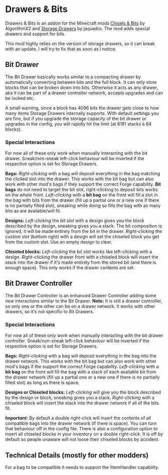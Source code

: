 # Drawers &amp; Bits
Drawers &amp; Bits is an addon for the Minecraft mods [Chisels &amp; Bits](http://mods.curse.com/mc-mods/minecraft/231095-chisels-bits) by AlgorithmX2 and [Storage Drawers](http://mods.curse.com/mc-mods/minecraft/223852-storage-drawers) by jaquadro. The mod adds special drawers and support for bits.

This mod highly relies on the version of storage drawers, so it can break with an update. I will try to fix that as soon as I notice.


## Bit Drawer
The Bit Drawer basically works similar to a compacting drawer by automatically converting between bits and the full block. It can only store blocks that can be broken down into bits. Otherwise it acts as any drawer, aka it can be part of a drawer controller network, accepts upgrades and can be locked etc.

A small warning, since a block has 4096 bits the drawer gets close to how many items Storage Drawers internally supports. With default settings you are fine, but if you upgrade the storage capacity of the bit drawer or upgrades in the config, you will rapidly hit the limit (at 8191 stacks à 64 blocks).

### Special Interactions
For now all of these only work when manually interacting with the bit drawer. Sneak/non-sneak left-click behaviour will be inverted if the respective option is set for Storage Drawers.

**Bags:** _Right-clicking_ with a bag will deposit everything in the bag matching the clicked slot into the drawer. This works with the bit bag but can also work with other mod's bags if they support the correct Forge capability. **Bit bags** do not need to target the bit slot, right-clicking to deposit bits works on the whole front. _Left-clicking_ with a **bit bag** on the front will fill a slot in the bag with bits from the drawer (fill up a partial one or a new one if there is no partially filled slot), sneaking while doing so fills the bag with as many bits as are available/will fit. 
 
**Designs:** _Left-clicking_ the _bit slot_ with a design gives you the block described by the design, sneaking gives you a stack. The bit composition is ignored, it will be made entirely from the bit in the drawer. _Right-clicking_ the _custom slot_ (bottom right) with a design will set the chiseled block you get from the custom slot. Use an empty design to clear.
 
**Chiseled blocks:** _Left-clicking_ the _bit slot_ works like left-clicking with a design. _Right-clicking_ the drawer front with a chiseled block will insert the stack into the drawer if it's made entirely from the stored bit (and there is enough space). This only works if the drawer contents are set.


## Bit Drawer Controller
The Bit Drawer Controller is an enhanced Drawer Controller adding some new interactions similar to the Bit Drawer. **Note:** It is still a drawer controller, so only one or the other can be on a drawer network. It works with other drawers, so it's not specific to Bit Drawers.

### Special Interactions
For now all of these only work when manually interacting with the bit drawer controller. Sneak/non-sneak left-click behaviour will be inverted if the respective option is set for Storage Drawers.

**Bags:** _Right-clicking_ with a bag will deposit everything in the bag into the drawer network. This works with the bit bag but can also work with other mod's bags if the support the correct Forge capability. _Left-clicking_ with a **bit bag** on the front will fill the bag with a stack of each available bit from the drawer network (fill up a partial one or a new one if there is no partially filled slot) as long as there is space.
 
**Designs or Chiseled blocks:** _Left-clicking_ will give you the block described by the design or block, sneaking gives you a stack. _Right-clicking_ with a chiseled block will insert the stack into the drawer network if all of the bits fit.

**_Important:_** By default a double right-click will insert the contents of all compatible bags into the drawer network (if there is space). You can turn that behaviour off in the config file. There is also a configuration option to insert all chiseled blocks in your inventory on a double right-click. It is off by default so people unaware will not loose their chiseled blocks by accident.
 

## Technical Details (mostly for other modders)
For a bag to be compatible it needs to support the IItemHandler capability.
